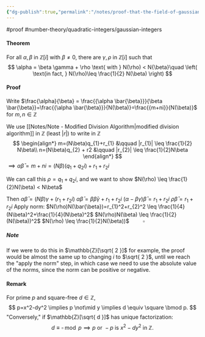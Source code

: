 ```yaml
---
{"dg-publish":true,"permalink":"/notes/proof-that-the-field-of-gaussian-integers-has-a-division-algorithm/"}
---
```


#proof #number-theory/quadratic-integers/gaussian-integers 

#### Theorem
For all $\alpha,\beta$ in $\mathbb{Z}[i]$ with $\beta \neq 0$, there are $\gamma,\rho$  in $\mathbb{Z}[i]$ such that
$$
\alpha = \beta \gamma + \rho \text{  with  } N(\rho) < N{\beta}\quad \left( \text{in fact, } N(\rho)\leq \frac{1}{2} N(\beta) \right)
$$

#### Proof
Write $\frac{\alpha}{\beta} = \frac{{\alpha \bar{\beta}}}{\beta \bar{\beta}}=\frac{{\alpha \bar{\beta}}}{N(\beta)}=\frac{{m+ni}}{N(\beta)}$ for $m,n \in \mathbb{Z}$

We use [[Notes/Note - Modified Division Algorithm\|modified division algorithm]] in $\mathbb{Z}$ (least $|r|$) to write in $\mathbb{Z}$
$$
\begin{align*}
m=(N\beta)q_{1}+r_{1} &\qquad |r_{1}| \leq \frac{1}{2} N\beta\\
n=(N\beta)q_{2} + r2 &\qquad |r_{2}| \leq \frac{1}{2}N\beta
\end{align*}
$$
$\implies \alpha \bar{\beta} = m+ni=(N\beta)(q_{1}+q_{2}i)+r_{1}+r_{2}i$

We can call this $\rho=q_{1}+q_{2}i$, and we want to show $N(\rho) \leq \frac{1}{2}N(\beta) < N\beta$

Then $\alpha \bar{\beta} = (N\beta)\gamma + (r_{1}+r_{2}i)$
	$\alpha \bar{\beta}=\beta \bar{\beta}\gamma+r_{1}+r_{2}i$
	$(\alpha-\beta \gamma)\bar{\beta}=r_{1}+r_{2}i$
	$\rho \bar{\beta}=r_{1}+r_{2}i$
	Apply norm:
		$N(\rho)N(\bar{\beta})=r_{1}^2+r_{2}^2 \leq \frac{1}{4} (N\beta)^2+\frac{1}{4}(N\beta)^2$
		$N(\rho)N(\beta) \leq \frac{1}{2}(N(\beta))^2$
		$N(\rho) \leq \frac{1}{2}N(\beta))$ $\qquad \square$

##### Note
If we were to do this in $\mathbb{Z}[\sqrt{ 2 }]$ for example, the proof would be almost the same up to changing $i$ to $\sqrt{ 2 }$, until we reach the "apply the norm" step, in which case we need to use the absolute value of the norms, since the norm can be positive or negative.

#### Remark
For prime $p$ and square-free $d\in \mathbb{Z}$, 
$$
p=x^2-dy^2 \implies p \not\mid y \implies d \equiv \square \bmod p.
$$
"Conversely," if $\mathbb{Z}[\sqrt{ d }]$ has unique factorization:
$$
d\equiv \square \bmod p \implies p \text{ or } -p \text{ is } x^2-dy^2 \text{ in } \mathbb{Z}.
$$
